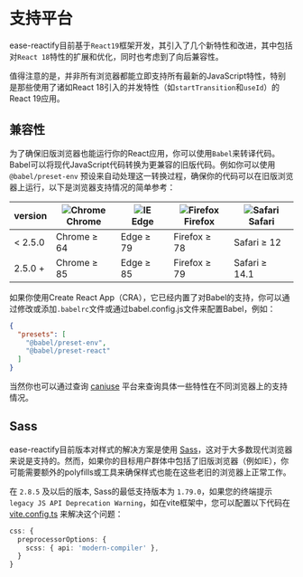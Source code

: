 # 支持平台
ease-reactify目前基于`React19`框架开发，其引入了几个新特性和改进，其中包括对`React 18`特性的扩展和优化，同时也考虑到了向后兼容性。

值得注意的是，并非所有浏览器都能立即支持所有最新的JavaScript特性，特别是那些使用了诸如React 18引入的并发特性（如`startTransition`和`useId`）的React 19应用。

## 兼容性
为了确保旧版浏览器也能运行你的React应用，你可以使用`Babel`来转译代码。Babel可以将现代JavaScript代码转换为更兼容的旧版代码。例如你可以使用 `@babel/preset-env` 预设来自动处理这一转换过程，确保你的代码可以在旧版浏览器上运行，以下是浏览器支持情况的简单参考：

| version   | ![Chrome](https://cdn.jsdelivr.net/npm/@browser-logos/chrome/chrome_32x32.png) <br> Chrome | ![IE](https://cdn.jsdelivr.net/npm/@browser-logos/edge/edge_32x32.png) <br> Edge | ![Firefox](https://cdn.jsdelivr.net/npm/@browser-logos/firefox/firefox_32x32.png) <br> Firefox | ![Safari](https://cdn.jsdelivr.net/npm/@browser-logos/safari/safari_32x32.png) <br> Safari |
|-----------|------------------------------------------------------------------------------------------|--------------------------------------------------------------------------------|------------------------------------------------------------------------------------------------|------------------------------------------------------------------------------------------|
| < 2.5.0   | Chrome ≥ 64                                                                              | Edge ≥ 79                                                                      | Firefox ≥ 78                                                                                   | Safari ≥ 12                                                                              |
| 2.5.0 +   | Chrome ≥ 85                                                                              | Edge ≥ 85                                                                      | Firefox ≥ 79                                                                                   | Safari ≥ 14.1                                                                            |

如果你使用Create React App（CRA），它已经内置了对Babel的支持，你可以通过修改或添加`.babelrc`文件或通过babel.config.js文件来配置Babel，例如：
```json
{
  "presets": [
    "@babel/preset-env",
    "@babel/preset-react"
  ]
}
```
当然你也可以通过查询 [caniuse](https://caniuse.com/) 平台来查询具体一些特性在不同浏览器上的支持情况。

## Sass
ease-reactify目前版本对样式的解决方案是使用 [Sass](https://github.com/sass)，这对于大多数现代浏览器来说是支持的。然而，如果你的目标用户群体中包括了旧版浏览器（例如IE），你可能需要额外的polyfills或工具来确保样式也能在这些老旧的浏览器上正常工作。

在 `2.8.5` 及以后的版本, Sass的最低支持版本为 `1.79.0`，如果您的终端提示 `legacy JS API Deprecation Warning`，如在vite框架中，您可以配置以下代码在 [vite.config.ts](https://vite.dev/config/shared-options.html#css-preprocessoroptions) 来解决这个问题：
```ts
css: {
  preprocessorOptions: {
    scss: { api: 'modern-compiler' },
  }
}
```